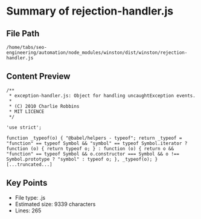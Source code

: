 # Summary of rejection-handler.js
  
## File Path
`/home/tabs/seo-engineering/automation/node_modules/winston/dist/winston/rejection-handler.js`

## Content Preview
```
/**
 * exception-handler.js: Object for handling uncaughtException events.
 *
 * (C) 2010 Charlie Robbins
 * MIT LICENCE
 */

'use strict';

function _typeof(o) { "@babel/helpers - typeof"; return _typeof = "function" == typeof Symbol && "symbol" == typeof Symbol.iterator ? function (o) { return typeof o; } : function (o) { return o && "function" == typeof Symbol && o.constructor === Symbol && o !== Symbol.prototype ? "symbol" : typeof o; }, _typeof(o); }
[...truncated...]
```

## Key Points
- File type: .js
- Estimated size: 9339 characters
- Lines: 265
